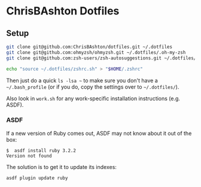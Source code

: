 # ChrisBAshton Dotfiles

## Setup

```sh
git clone git@github.com:ChrisBAshton/dotfiles.git ~/.dotfiles
git clone git@github.com:ohmyzsh/ohmyzsh.git ~/.dotfiles/.oh-my-zsh
git clone git@github.com:zsh-users/zsh-autosuggestions.git ~/.dotfiles/.oh-my-zsh/custom/plugins/zsh-autosuggestions

echo "source ~/.dotfiles/zshrc.sh" > "$HOME/.zshrc"
```

Then just do a quick `ls -lsa ~` to make sure you don't have a `~/.bash_profile` (or if you do, copy the settings over to `~/.dotfiles/`).

Also look in `work.sh` for any work-specific installation instructions (e.g. ASDF).

### ASDF

If a new version of Ruby comes out, ASDF may not know about it out of the box:

```
$  asdf install ruby 3.2.2
Version not found
```

The solution is to get it to update its indexes:

```
asdf plugin update ruby
```

